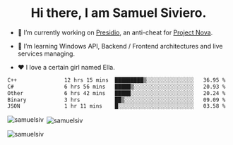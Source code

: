<h1 align="center">Hi there, I am Samuel Siviero.</h1>

- 🔭 I’m currently working on [Presidio](https://presidio.ac), an anti-cheat for [Project Nova](https://discord.gg/novafn).

- 🌱 I’m learning Windows API, Backend / Frontend architectures and live services managing.

- ❤️ I love a certain girl named Ella.

<!--START_SECTION:waka-->

```txt
C++               12 hrs 15 mins  █████████▒░░░░░░░░░░░░░░░   36.95 %
C#                6 hrs 56 mins   █████▒░░░░░░░░░░░░░░░░░░░   20.93 %
Other             6 hrs 42 mins   █████░░░░░░░░░░░░░░░░░░░░   20.24 %
Binary            3 hrs           ██▒░░░░░░░░░░░░░░░░░░░░░░   09.09 %
JSON              1 hr 11 mins    █░░░░░░░░░░░░░░░░░░░░░░░░   03.58 %
```

<!--END_SECTION:waka-->

<p><img align="left" src="https://github-readme-stats.vercel.app/api/top-langs?username=samuelsiv&show_icons=true&locale=en&layout=compact&theme=radical" alt="samuelsiv" /></p>

<p>&nbsp;<img align="center" src="https://github-readme-stats.vercel.app/api?username=samuelsiv&show_icons=true&locale=en&theme=radical" alt="samuelsiv" /></p>
<p align="left"> <img src="https://komarev.com/ghpvc/?username=samuelsiv&label=Profile%20views&color=0e75b6&style=flat" alt="samuelsiv" /> </p>
